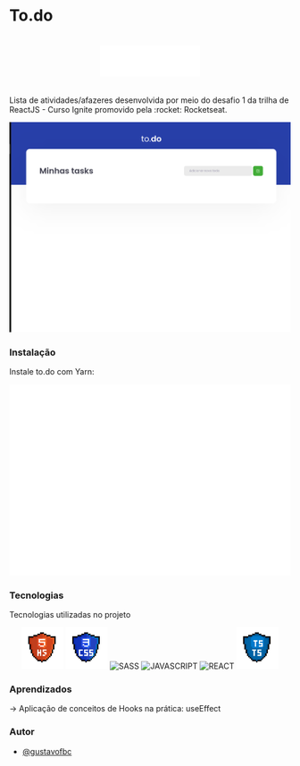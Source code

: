 # To.do
<br/>
<div align="center">
  <img alt="to.do" src="https://github.com/gustavofbc/desafio01/blob/main/public/logo.svg"/>
</div>
<br/>

<p>Lista de atividades/afazeres desenvolvida por meio do desafio 1 da trilha de ReactJS - Curso Ignite promovido pela :rocket: Rocketseat.</p>

<img alt="Interface" src="https://github.com/gustavofbc/desafio01/blob/main/public/interface.png"/>

### Instalação

Instale to.do com Yarn:

<img alt="Instalação" src="https://github.com/gustavofbc/desafio01/blob/main/public/instalacao.svg"/>

### Tecnologias

<p>Tecnologias utilizadas no projeto</p>

<p align="center">
    <img alt="HTML5" title="HTML5" src="https://github.com/gustavofbc/pixel_of_shields/blob/main/base/html.png" width="75"/>
    <img alt="CSS3" title="CSS3" src="https://github.com/gustavofbc/pixel_of_shields/blob/main/base/css.png" width="75"/>
    <img alt="SASS" title="SASS" src="https://github.com/gustavofbc/pixel_of_shields/blob/main/base/sass.png" width="75"/>
    <img alt="JAVASCRIPT" title="JAVASCRIPT" src="https://github.com/gustavofbc/pixel_of_shields/blob/main/base/javascript.png" width="75"/>
    <img alt="REACT" title="REACT" src="https://github.com/gustavofbc/pixel_of_shields/blob/main/base/react.png" width="75"/>
    <img alt="TYPESCRIPT" title="TYPESCRIPT" src="https://github.com/gustavofbc/pixel_of_shields/blob/main/base/typescript.png" width="75"/>
</p>

    
### Aprendizados

-> Aplicação de conceitos de Hooks na prática: useEffect

### Autor

- [@gustavofbc](https://github.com/gustavofbc)

